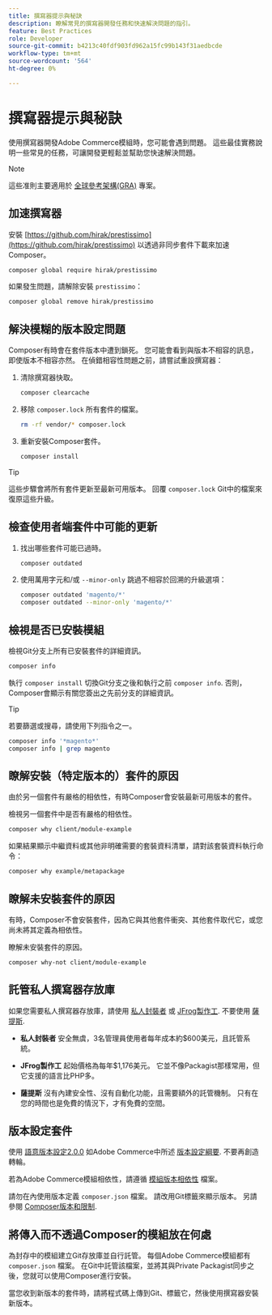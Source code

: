 ```yaml
---
title: 撰寫器提示與秘訣
description: 瞭解常見的撰寫器開發任務和快速解決問題的指引。
feature: Best Practices
role: Developer
source-git-commit: b4213c40fdf903fd962a15fc99b143f31aedbcde
workflow-type: tm+mt
source-wordcount: '564'
ht-degree: 0%

---
```



# 撰寫器提示與秘訣

使用撰寫器開發Adobe Commerce模組時，您可能會遇到問題。 這些最佳實務說明一些常見的任務，可讓開發更輕鬆並幫助您快速解決問題。

>[!NOTE]
>
>這些准則主要適用於 [全球參考架構(GRA)](../overview.md) 專案。

## 加速撰寫器

安裝 [https://github.com/hirak/prestissimo](https://github.com/hirak/prestissimo) 以透過非同步套件下載來加速Composer。

```bash
composer global require hirak/prestissimo
```

如果發生問題，請解除安裝 `prestissimo`：

```bash
composer global remove hirak/prestissimo
```

## 解決模糊的版本設定問題

Composer有時會在套件版本中遭到鎖死。 您可能會看到與版本不相容的訊息，即使版本不相容亦然。 在偵錯相容性問題之前，請嘗試重設撰寫器：

1. 清除撰寫器快取。

   ```bash
   composer clearcache
   ```

1. 移除 `composer.lock` 所有套件的檔案。

   ```bash
   rm -rf vendor/* composer.lock
   ```

1. 重新安裝Composer套件。

   ```bash
   composer install
   ```

>[!TIP]
>
>這些步驟會將所有套件更新至最新可用版本。 回覆 `composer.lock` Git中的檔案來復原這些升級。

## 檢查使用者端套件中可能的更新

1. 找出哪些套件可能已過時。

   ```bash
   composer outdated
   ```

1. 使用萬用字元和/或 `--minor-only` 跳過不相容於回溯的升級選項：

   ```bash
   composer outdated 'magento/*'
   composer outdated --minor-only 'magento/*'
   ```

## 檢視是否已安裝模組

檢視Git分支上所有已安裝套件的詳細資訊。

```bash
composer info
```

執行 `composer install` 切換Git分支之後和執行之前 `composer info`. 否則，Composer會顯示有關您簽出之先前分支的詳細資訊。

>[!TIP]
>
>若要篩選或搜尋，請使用下列指令之一。
>
>```bash
>composer info '*magento*'
>composer info | grep magento
>```

## 瞭解安裝（特定版本的）套件的原因

由於另一個套件有嚴格的相依性，有時Composer會安裝最新可用版本的套件。

檢視另一個套件中是否有嚴格的相依性。

```bash
composer why client/module-example
```

如果結果顯示中繼資料或其他非明確需要的套裝資料清單，請對該套裝資料執行命令：

```bash
composer why example/metapackage
```

## 瞭解未安裝套件的原因

有時，Composer不會安裝套件，因為它與其他套件衝突、其他套件取代它，或您尚未將其定義為相依性。

瞭解未安裝套件的原因。

```bash
composer why-not client/module-example
```

## 託管私人撰寫器存放庫

如果您需要私人撰寫器存放庫，請使用 [私人封裝者](https://packagist.com/) 或 [JFrog製作工](https://jfrog.com/integration/php-composer-repository/). 不要使用 [薩提斯](https://github.com/composer/satis).

- **私人封裝者** 安全無虞，3名管理員使用者每年成本約$600美元，且託管系統。

- **JFrog製作工** 起始價格為每年$1,176美元。 它並不像Packagist那樣常用，但它支援的語言比PHP多。

- **薩提斯** 沒有內建安全性、沒有自動化功能，且需要額外的託管機制。 只有在您的時間也是免費的情況下，才有免費的空間。

## 版本設定套件

使用 [語意版本設定2.0.0](https://semver.org/spec/v2.0.0.html) 如Adobe Commerce中所述 [版本設定綱要](https://developer.adobe.com/commerce/php/development/versioning/). 不要再創造轉輪。

若為Adobe Commerce模組相依性，請遵循 [模組版本相依性](https://developer.adobe.com/commerce/php/development/versioning/dependencies/) 檔案。

請勿在內使用版本定義 `composer.json` 檔案。 請改用Git標籤來顯示版本。 另請參閱 [Composer版本和限制](https://getcomposer.org/doc/articles/versions.md#versions-and-constraints).

## 將傳入而不透過Composer的模組放在何處

為封存中的模組建立Git存放庫並自行託管。 每個Adobe Commerce模組都有 `composer.json` 檔案。 在Git中託管該檔案，並將其與Private Packagist同步之後，您就可以使用Composer進行安裝。

當您收到新版本的套件時，請將程式碼上傳到Git、標籤它，然後使用撰寫器安裝新版本。
